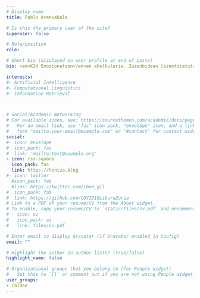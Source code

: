 ```yaml
---
# Display name
title: Pablo Aretxabala

# Is this the primary user of the site?
superuser: false

# Role/position
role: 

# Short bio (displayed in user profile at end of posts)
bio: <em>K2K Emozionatzen</em>en aholkularia. Zuzenbidean lizentziatuta Deustuko Unibertsitatean eta MBA EHUn. COVID-19 pandemiaren aurrean, enpresen _nerfuture_ manifestuaren sustatzailea.

interests:
#- Artificial Intelligence
#- Computational Linguistics
#- Information Retrieval



# Social/Academic Networking
# For available icons, see: https://sourcethemes.com/academic/docs/page-builder/#icons
#   For an email link, use "fas" icon pack, "envelope" icon, and a link in the
#   form "mailto:your-email@example.com" or "#contact" for contact widget.
social:
#- icon: envelope
#  icon_pack: fas
#  link: 'mailto:test@example.org'
- icon: rss-square
  icon_pack: fas
  link: https://hontza.blog
#- icon: twitter
  #icon_pack: fab
  #link: https://twitter.com/ibon_gil
#  icon_pack: fab
#  link: https://github.com/COVID19LiburuZuria
# Link to a PDF of your resume/CV from the About widget.
# To enable, copy your resume/CV to `static/files/cv.pdf` and uncomment the lines below.
# - icon: cv
#   icon_pack: ai
#   link: files/cv.pdf

# Enter email to display Gravatar (if Gravatar enabled in Config)
email: ""

# Highlight the author in author lists? (true/false)
highlight_name: false

# Organizational groups that you belong to (for People widget)
#   Set this to `[]` or comment out if you are not using People widget.
user_groups:
- Taldea
---
```



